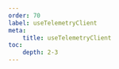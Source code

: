 ```yaml
---
order: 70
label: useTelemetryClient
meta:
    title: useTelemetryClient
toc:
    depth: 2-3
---
```

